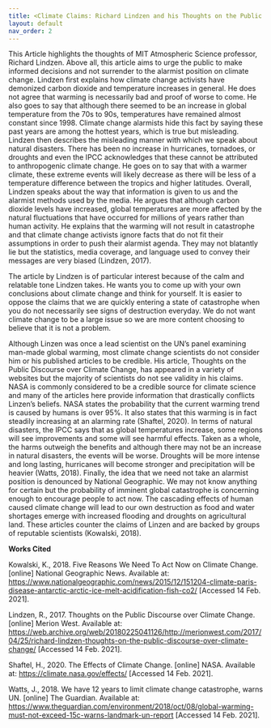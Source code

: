 ```yaml
---
title: <Climate Claims: Richard Lindzen and his Thoughts on the Public Discourse over Climate Change>
layout: default
nav_order: 2
---
```

This Article highlights the thoughts of MIT Atmospheric Science professor, Richard Lindzen. Above all, this article aims to urge the public to make informed decisions and not surrender to the alarmist position on climate change. Lindzen first explains how climate change activists have demonized carbon dioxide and temperature increases in general. He does not agree that warming is necessarily bad and proof of worse to come. He also goes to say that although there seemed to be an increase in global temperature from the 70s to 90s, temperatures have remained almost constant since 1998. Climate change alarmists hide this fact by saying these past years are among the hottest years, which is true but misleading. Lindzen then describes the misleading manner with which we speak about natural disasters. There has been no increase in hurricanes, tornadoes, or droughts and even the IPCC acknowledges that these cannot be attributed to anthropogenic climate change. He goes on to say that with a warmer climate, these extreme events will likely decrease as there will be less of a temperature difference between the tropics and higher latitudes. Overall, Lindzen speaks about the way that information is given to us and the alarmist methods used by the media. He argues that although carbon dioxide levels have increased, global temperatures are more affected by the natural fluctuations that have occurred for millions of years rather than human activity. He explains that the warming will not result in catastrophe and that climate change activists ignore facts that do not fit their assumptions in order to push their alarmist agenda. They may not blatantly lie but the statistics, media coverage, and language used to convey their messages are very biased (Lindzen, 2017).

The article by Lindzen is of particular interest because of the calm and relatable tone Lindzen takes. He wants you to come up with your own conclusions about climate change and think for yourself. It is easier to oppose the claims that we are quickly entering a state of catastrophe when you do not necessarily see signs of destruction everyday. We do not want climate change to be a large issue so we are more content choosing to believe that it is not a problem. 

Although Linzen was once a lead scientist on the UN’s panel examining man-made global warming, most climate change scientists do not consider him or his published articles to be credible. His article, Thoughts on the Public Discourse over Climate Change, has appeared in a variety of websites but the majority of scientists do not see validity in his claims. NASA is commonly considered to be a credible source for climate science and many of the articles here provide information that drastically conflicts Linzen’s beliefs. NASA states the probability that the current warming trend is caused by humans is over 95%. It also states that this warming is in fact steadily increasing at an alarming rate (Shaftel, 2020). In terms of natural disasters, the IPCC says that as global temperatures increase, some regions will see improvements and some will see harmful effects. Taken as a whole, the harms outweigh the benefits and although there may not be an increase in natural disasters, the events will be worse. Droughts will be more intense and long lasting, hurricanes will become stronger and precipitation will be heavier (Watts, 2018). Finally, the idea that we need not take an alarmist position is denounced by National Geographic. We may not know anything for certain but the probability of imminent global catastrophe is concerning enough to encourage people to act now. The cascading effects of human caused climate change will lead to our own destruction as food and water shortages emerge with increased flooding and droughts on agricultural land. These articles counter the claims of Linzen and are backed by groups of reputable scientists (Kowalski, 2018). 



**Works Cited**

Kowalski, K., 2018. Five Reasons We Need To Act Now on Climate Change. [online] National 
Geographic News. Available at: <https://www.nationalgeographic.com/news/2015/12/151204-climate-paris-disease-antarctic-arctic-ice-melt-acidification-fish-co2/> [Accessed 14 Feb. 2021]. 

Lindzen, R., 2017. Thoughts on the Public Discourse over Climate Change. [online] Merion 
West. Available at: <https://web.archive.org/web/20180225041126/http://merionwest.com/2017/04/25/richard-lindzen-thoughts-on-the-public-discourse-over-climate-change/> [Accessed 14 Feb. 2021]. 

Shaftel, H., 2020. The Effects of Climate Change. [online] NASA. Available at: 
<https://climate.nasa.gov/effects/> [Accessed 14 Feb. 2021]. 

Watts, J., 2018. We have 12 years to limit climate change catastrophe, warns UN. [online] The 
Guardian. Available at: <https://www.theguardian.com/environment/2018/oct/08/global-warming-must-not-exceed-15c-warns-landmark-un-report> [Accessed 14 Feb. 2021]. 



